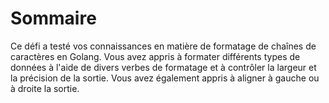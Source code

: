 # Sommaire

Ce défi a testé vos connaissances en matière de formatage de chaînes de caractères en Golang. Vous avez appris à formater différents types de données à l'aide de divers verbes de formatage et à contrôler la largeur et la précision de la sortie. Vous avez également appris à aligner à gauche ou à droite la sortie.
